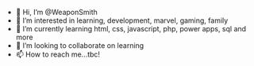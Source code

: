 - 👋 Hi, I’m @WeaponSmith
- 👀 I’m interested in learning, development, marvel, gaming, family
- 🌱 I’m currently learning html, css, javascript, php, power apps, sql and more
- 💞️ I’m looking to collaborate on learning
- 📫 How to reach me...tbc!

<!---
WeaponSmith/WeaponSmith is a ✨ special ✨ repository because its `README.md` (this file) appears on your GitHub profile.
You can click the Preview link to take a look at your changes.
--->
